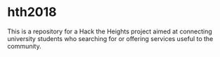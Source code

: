 # hth2018
This is a repository for a Hack the Heights project aimed at connecting university students who searching for or offering services useful to the community.
